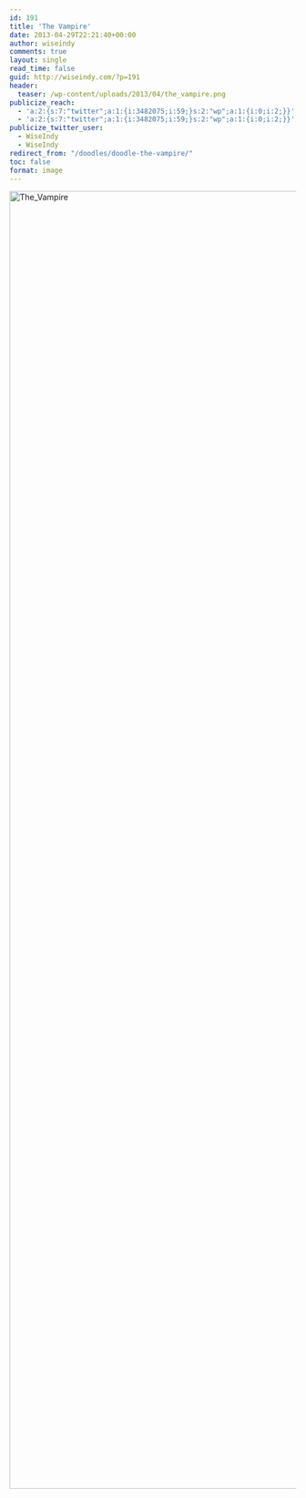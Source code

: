 ```yaml
---
id: 191
title: 'The Vampire'
date: 2013-04-29T22:21:40+00:00
author: wiseindy
comments: true
layout: single
read_time: false
guid: http://wiseindy.com/?p=191
header:
  teaser: /wp-content/uploads/2013/04/the_vampire.png
publicize_reach:
  - 'a:2:{s:7:"twitter";a:1:{i:3482075;i:59;}s:2:"wp";a:1:{i:0;i:2;}}'
  - 'a:2:{s:7:"twitter";a:1:{i:3482075;i:59;}s:2:"wp";a:1:{i:0;i:2;}}'
publicize_twitter_user:
  - WiseIndy
  - WiseIndy
redirect_from: "/doodles/doodle-the-vampire/"
toc: false
format: image
---
```

<img class="alignnone size-full wp-image-193" alt="The_Vampire" src="http://wiseindy.com/wp-content/uploads/2013/04/the_vampire.png" width="960" height="2280" />
